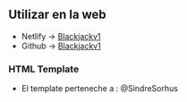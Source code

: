 ## Utilizar en la web

- Netlify -> [Blackjackv1]( https://app-todo-v1.netlify.app/)
- Github -> [Blackjackv1]()

### HTML Template

- El template perteneche a : @SindreSorhus
